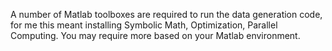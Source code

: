 A number of Matlab toolboxes are required to run the data generation code, for me this meant installing Symbolic Math, Optimization, Parallel Computing. You may require more based on your Matlab environment.
